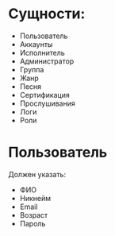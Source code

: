 # Сущности:
- Пользователь
- Аккаунты
- Исполнитель
- Администратор
- Группа
- Жанр
- Песня
- Сертификация
- Прослушивания 
- Логи
- Роли
# Пользователь
Должен указать:
- ФИО
- Никнейм
- Email
- Возраст
- Пароль

